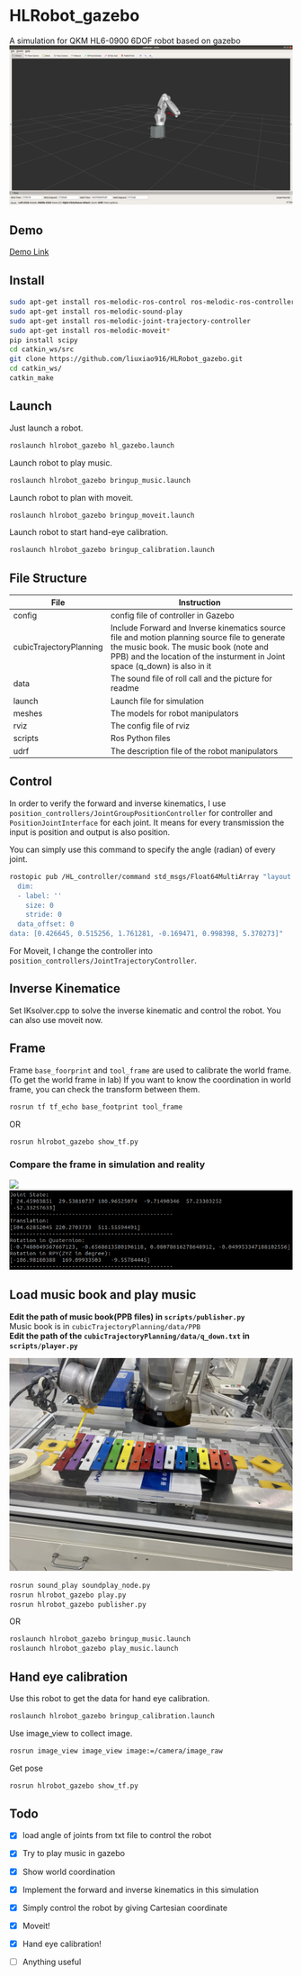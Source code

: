 # HLRobot_gazebo
A simulation for QKM HL6-0900 6DOF robot based on gazebo
![](hlrobot_gazebo/data/picture/robot.png)

## Demo
[Demo Link](https://www.bilibili.com/video/BV1qL4y1p7Gr?p=4)

## Install
```bash
sudo apt-get install ros-melodic-ros-control ros-melodic-ros-controllers ros-melodic-gazebo-ros ros-melodic-gazebo-ros-control ros-melodic-hector-gazebo-plugins 
sudo apt-get install ros-melodic-sound-play 
sudo apt-get install ros-melodic-joint-trajectory-controller
sudo apt-get install ros-melodic-moveit*
pip install scipy
cd catkin_ws/src
git clone https://github.com/liuxiao916/HLRobot_gazebo.git
cd catkin_ws/
catkin_make
```

## Launch
Just launch a robot.
```bash
roslaunch hlrobot_gazebo hl_gazebo.launch
```
Launch robot to play music.
```bash
roslaunch hlrobot_gazebo bringup_music.launch
```
Launch robot to plan with moveit.
```bash
roslaunch hlrobot_gazebo bringup_moveit.launch
```
Launch robot to start hand-eye calibration.
```bash
roslaunch hlrobot_gazebo bringup_calibration.launch
```

## File Structure
| File                    | Instruction                                                                                                                                                                                                           |
| ----------------------- | --------------------------------------------------------------------------------------------------------------------------------------------------------------------------------------------------------------------- |
| config                  | config file of controller in Gazebo                                                                                                                                                                                   |
| cubicTrajectoryPlanning | Include Forward and Inverse kinematics source file and motion planning source file to generate the music book. The music book (note and PPB) and the location of the insturment in Joint space (q_down) is also in it |
| data                    | The sound file of roll call and the picture for readme                                                                                                                                                                |
| launch                  | Launch file for simulation                                                                                                                                                                                            |
| meshes                  | The models for robot manipulators                                                                                                                                                                                     |
| rviz                    | The config file of rviz                                                                                                                                                                                               |
| scripts                 | Ros Python files                                                                                                                                                                                                      |
| udrf                    | The description file of the robot manipulators                                                                                                                                                                        |


## Control
In order to verify the forward and inverse kinematics, I use `position_controllers/JointGroupPositionController` for controller and `PositionJointInterface` for each joint. It means for every transmission the input is position and output is also position.

You can simply use this command to specify the angle (radian) of every joint.
```bash
rostopic pub /HL_controller/command std_msgs/Float64MultiArray "layout:
  dim:
  - label: ''
    size: 0
    stride: 0
  data_offset: 0
data: [0.426645, 0.515256, 1.761281, -0.169471, 0.998398, 5.370273]" 
```

For Moveit, I change the controller into `position_controllers/JointTrajectoryController`.

## Inverse Kinematice
Set IKsolver.cpp to solve the inverse kinematic and control the robot.
You can also use moveit now.

## Frame
Frame `base_foorprint` and `tool_frame` are used to calibrate the world frame.(To get the world frame in lab) If you want to know the coordination in world frame, you can check the transform between them.
```bash
rosrun tf tf_echo base_footprint tool_frame
```
OR
```bash
rosrun hlrobot_gazebo show_tf.py
```
### Compare the frame in simulation and reality

![](hlrobot_gazebo/data/picture/Frame1.jpg)![](hlrobot_gazebo/data/picture/Frame1_Simulation.png)

## Load music book and play music
**Edit the path of music book(PPB files) in `scripts/publisher.py `**  
Music book is in `cubicTrajectoryPlanning/data/PPB`  
**Edit the path of the `cubicTrajectoryPlanning/data/q_down.txt` in `scripts/player.py`** 

![Instrument](hlrobot_gazebo/data/picture/Instrument.jpg)
```bash
rosrun sound_play soundplay_node.py
rosrun hlrobot_gazebo play.py
rosrun hlrobot_gazebo publisher.py 
```

OR
```bash
roslaunch hlrobot_gazebo bringup_music.launch
roslaunch hlrobot_gazebo play_music.launch
```

## Hand eye calibration
Use this robot to get the data for hand eye calibration.
```bash
roslaunch hlrobot_gazebo bringup_calibration.launch
```
Use image_view to collect image.
```bash
rosrun image_view image_view image:=/camera/image_raw
```
Get pose
```bash
rosrun hlrobot_gazebo show_tf.py
```


## Todo
- [x] load angle of joints from txt file to control the robot
- [x] Try to play music in gazebo
- [x] Show world coordination 
- [x] Implement the forward and inverse kinematics in this simulation
- [x] Simply control the robot by giving Cartesian coordinate
- [x] Moveit!
- [x] Hand eye calibration!
- [ ] Anything useful 



